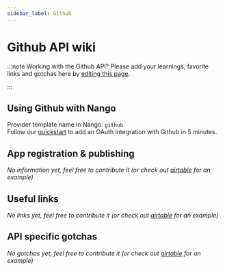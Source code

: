 ```yaml
---
sidebar_label: Github
---
```


# Github API wiki

:::note Working with the Github API?
Please add your learnings, favorite links and gotchas here by [editing this page](https://github.com/nangohq/nango/tree/master/docs/docs/providers/github.md).

:::

## Using Github with Nango

Provider template name in Nango: `github`  
Follow our [quickstart](../quickstart.md) to add an OAuth integration with Github in 5 minutes.

## App registration & publishing

_No information yet, feel free to contribute it (or check out [airtable](airtable.md) for an example)_

## Useful links

_No links yet, feel free to contribute it (or check out [airtable](airtable.md) for an example)_

## API specific gotchas

_No gotchas yet, feel free to contribute it (or check out [airtable](airtable.md) for an example)_

